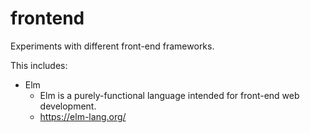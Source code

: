 # frontend
Experiments with different front-end frameworks.

This includes:
* Elm
  * Elm is a purely-functional language intended for front-end web development.
  * https://elm-lang.org/
